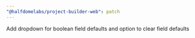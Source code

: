 ```yaml
---
"@halfdomelabs/project-builder-web": patch
---
```


Add dropdown for boolean field defaults and option to clear field defaults
